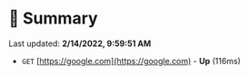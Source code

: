 # 📖 Summary
Last updated: **2/14/2022, 9:59:51 AM**

- `GET` [https://google.com](https://google.com) - **Up** (116ms)
